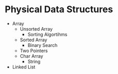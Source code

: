 <extoc></extoc>

# Physical Data Structures

- Array
    - Unsorted Array
        - Sorting Algortihms
    - Sorted Array
        - Binary Search
    - Two Pointers
    - Char Array
        - String
- Linked List




